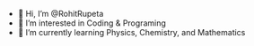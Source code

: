 - 👋 Hi, I’m @RohitRupeta
- 👀 I’m interested in Coding & Programing
- 🌱 I’m currently learning Physics, Chemistry, and Mathematics

<!---
RohitRupeta/RohitRupeta is a ✨ special ✨ repository because its `README.md` (this file) appears on your GitHub profile.
You can click the Preview link to take a look at your changes.
--->
